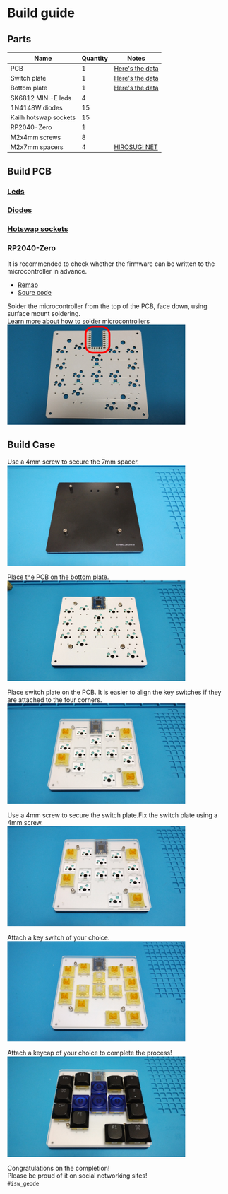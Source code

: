 # Build guide

## Parts
Name                     |Quantity |Notes
-------------------------|---------|-----
PCB                      |1        |[Here's the data](https://github.com/is-watering/isw_geode/tree/main/hardware/pcb)
Switch plate             |1        |[Here's the data](https://github.com/is-watering/isw_geode/tree/main/hardware/plate)
Bottom plate             |1        |[Here's the data](https://github.com/is-watering/isw_geode/tree/main/hardware/plate)
SK6812 MINI-E leds       |4        |
1N4148W diodes           |15       |
Kailh hotswap sockets    |15       |
RP2040-Zero              |1        |
M2x4mm screws            |8        |
M2x7mm spacers           |4        |[HIROSUGI NET](https://www.hirosugi-net.co.jp/shop/c/c10141012/)


## Build PCB

### [Leds](https://github.com/is-watering/isw-kbd-building-tips/blob/main/doc/soldering-sk6812mini-e.md)

### [Diodes](https://github.com/is-watering/isw-kbd-building-tips/blob/main/doc/soldering-1n4148w.md)

### [Hotswap sockets](https://github.com/is-watering/isw-kbd-building-tips/blob/main/doc/soldering-cpg151101s11.md)

### RP2040-Zero
It is recommended to check whether the firmware can be written to the microcontroller in advance.
* [Remap](https://remap-keys.app/catalog/uf4aIRy3BQslvcxSSvND)
* [Soure code](https://github.com/is-watering/isw_geode/tree/main/firmware)

Solder the microcontroller from the top of the PCB, face down, using surface mount soldering.  
[Learn more about how to solder microcontrollers](https://github.com/is-watering/isw-kbd-building-tips/blob/main/doc/surfacemount-rp2040-zero.md)
<img src="../img/buildguide/build-pcb-01.jpg" width="80%">


## Build Case
Use a 4mm screw to secure the 7mm spacer.  
<img src="../img/buildguide/build-case-01.jpg" width="80%">

Place the PCB on the bottom plate.  
<img src="../img/buildguide/build-case-02.jpg" width="80%">

Place switch plate on the PCB. It is easier to align the key switches if they are attached to the four corners.  
<img src="../img/buildguide/build-case-03.jpg" width="80%">

Use a 4mm screw to secure the switch plate.Fix the switch plate using a 4mm screw.  
<img src="../img/buildguide/build-case-04.jpg" width="80%">

Attach a key switch of your choice.  
<img src="../img/buildguide/build-case-05.jpg" width="80%">

Attach a keycap of your choice to complete the process!  
<img src="../img/buildguide/build-case-06.jpg" width="80%">

Congratulations on the completion!  
Please be proud of it on social networking sites!  
`#isw_geode`